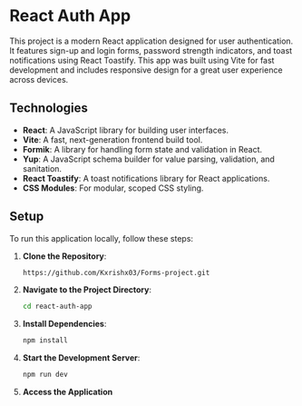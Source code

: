 # React Auth App

This project is a modern React application designed for user authentication. It features sign-up and login forms, password strength indicators, and toast notifications using React Toastify. This app was built using Vite for fast development and includes responsive design for a great user experience across devices.

## Technologies

- **React**: A JavaScript library for building user interfaces.
- **Vite**: A fast, next-generation frontend build tool.
- **Formik**: A library for handling form state and validation in React.
- **Yup**: A JavaScript schema builder for value parsing, validation, and sanitation.
- **React Toastify**: A toast notifications library for React applications.
- **CSS Modules**: For modular, scoped CSS styling.

## Setup

To run this application locally, follow these steps:

1. **Clone the Repository**:
   ```bash
   https://github.com/Kxrishx03/Forms-project.git
   ```
2. **Navigate to the Project Directory**:
   ```bash
   cd react-auth-app
   ```
3. **Install Dependencies**:
   ```bash
   npm install
   ```
4. **Start the Development Server**:
   ```bash
   npm run dev
   ```
5. **Access the Application**   

   
